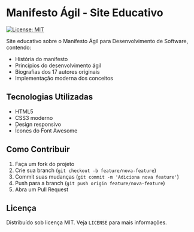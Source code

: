 # Manifesto Ágil - Site Educativo

[![License: MIT](https://img.shields.io/badge/License-MIT-yellow.svg)](https://opensource.org/licenses/MIT)

Site educativo sobre o Manifesto Ágil para Desenvolvimento de Software, contendo:

- História do manifesto
- Princípios do desenvolvimento ágil
- Biografias dos 17 autores originais
- Implementação moderna dos conceitos

## Tecnologias Utilizadas
- HTML5
- CSS3 moderno
- Design responsivo
- Ícones do Font Awesome

## Como Contribuir
1. Faça um fork do projeto
2. Crie sua branch (`git checkout -b feature/nova-feature`)
3. Commit suas mudanças (`git commit -m 'Adiciona nova feature'`)
4. Push para a branch (`git push origin feature/nova-feature`)
5. Abra um Pull Request

## Licença
Distribuído sob licença MIT. Veja `LICENSE` para mais informações.
